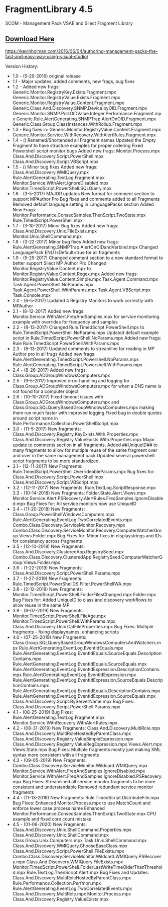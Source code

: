 # FragmentLibrary 4.5
SCOM - Management Pack VSAE and Silect Fragment Library

## [Download Here][Download]

[Download]: https://github.com/thekevinholman/FragmentLibrary/releases/download/4.5/Kevin.Holman.Fragments.v4.5.zip

https://kevinholman.com/2016/06/04/authoring-management-packs-the-fast-and-easy-way-using-visual-studio/

Version History:
* 1.0 - (5-29-2016)
	original release
* 1.1 - Major updates, added comments, new frags, bug fixes
* 1.2 - Added new frags:
		Generic.Monitor.RegistryKey.Exists.Fragment.mpx
		Generic.Monitor.RegistryValue.Exists.Fragment.mpx
		Generic.Monitor.RegistryValue.Content.Fragment.mpx
		Generic.Class.And.Discovery.SNMP.Device.byOID.Fragment.mpx
		Generic.Monitor.SNMP.Poll.OIDValue.Integer.Performance.Fragment.mpx
		Generic.Rule.AlertGenerating.SNMPTrap.AlertOnOID.Fragment.mpx
		Generic.Class.Group.ClassInstances.WithRollup.Fragment.mpx
* 1.3 - Bug fixes in:
		Generic.Monitor.RegistryValue.Content.Fragment.mpx
		Generic.Monitor.Service.WithRecovery.WithAlertRules.Fragment.mpx
* 1.4 - ()
	Renamed/Shortended all Fragment names
      	Updated the Empty Fragment to have structure examples for proper ordering
      	Fixed Powershell script monitor bugs
      	Added new frags:
		Monitor.Process.mpx
		Class.And.Discovery.Script.PowerShell.mpx
		Class.And.Discovery.Script.VBScript.mpx
* 1.5 - ()
	Minor bug fixes
	Added new frags:
		Class.And.Discovery.WMIQuery.mpx
		Rule.AlertGenerating.TextLog.Fragment.mpx
		Monitor.Service.WithAlert.IgnoreDisabled.mpx
		Monitor.TimedScript.PowerShell.SQLQuery.mpx
* 1.6 - (3-5-2017)
	MAJOR updates
		New format for comment section to support MPAuthor Pro
		Bug fixes and comments added to all Fragments
		Removed default language setting in LanguagePacks section
	Added New Frags:
		Monitor.Performance.ConsecSamples.ThenScript.TwoState.mpx
		Rule.TimedScript.PowerShell.mpx
* 1.7 - (3-10-2017)
	Minor Bug fixes
	Added new frags:
		Class.And.Discovery.Unix.FileExists.mpx
		Monitor.Unix.ShellCommand.mpx
* 1.8 - (3-22-2017)
	Minor bug fixes
	Added new frags:
		Rule.AlertGenerating.SNMPTrap.AlertOnOIDandVarbind.mpx
	Changed LanguagePack ENU IsDefault=true for all fragments
* 1.9 - (5-29-2017)
	Changed comment section to a new standard format to better support Silect MP Author Pro
	Changed Monitor.RegistryValue.Content.mpx to Monitor.RegistryValue.Content.Regex.mpx
	Added new frags:
		Monitor.RegistryValue.Content.Simple.mpx
		Task.Agent.Command.mpx
		Task.Agent.PowerShell.NoParams.mpx
		Task.Agent.PowerShell.WithParams.mpx
		Task.Agent.VBScript.mpx
		Task.Console.mpx
* 2.0 - (6-5-2017)
	Updated 4 Registry Monitors to work correctly with MPAuthor
* 2.1 - (8-12-2017)
	Added new frags:
		Monitor.Service.WithAlert.FreqAndSamples.mpx for service monitoring example with overrides for frequency and samples
* 2.2 - (8-13-2017)
	Changed Rule.TimedScript.PowerShell.mpx to Rule.TimedScript.PowerShell.NoParams.mpx
	Updated default example script in Rule.TimedScript.PowerShell.NoParams.mpx
	Added new frags:
		Rule Rule.TimedScript.PowerShell.WithParams.mpx
* 2.3 - (8-13-2017)
	Updated comments to streamline for reading in MP Author pro in all frags
	Added new frags:
		Rule.AlertGenerating.TimedScript.Powershell.NoParams.mpx
		Rule.AlertGenerating.TimedScript.Powershell.WithParams.mpx
* 2.4 - (8-26-2017)
	Added new frags:
		Class.Group.ADGroupWindowsComputers.mpx
* 2.5 - (9-5-2017)
	Improved error handling and logging for Class.Group.ADGroupWindowsComputers.mpx for when a DNS name is not found for a computer object
* 2.6 - (10-10-2017)
	Fixed timeout issues with Class.Group.ADGroupWindowsComputers.mpx and Class.Group.SQLQueryBasedGroupWindowsComputers.mpx making them run much faster with improved logging
	Fixed bug in double quotes around script name in Rule.Performance.Collection.PowerShellScript.mpx
* 3.0 - (11-5-2017)
	New fragments:
		Class.And.Discovery.Registry.KeyExists.With.Properties.mpx
		Class.And.Discovery.Registry.ValueExists.With.Properties.mpx
	Major update to comments section in all fragments.
	Added ##UniqueID## to many fragments to allow for multiple reuse of the same fragment over and over in the same management pack
	Updated several powershell script fragments to be more standardized.
* 3.1 - (12-11-2017)
	New Fragments:
		Rule.TimedScript.PowerShell.OverrideableParams.mpx
	Bug fixes for:
		Class.And.Discovery.Script.PowerShell.mpx
		Class.And.Discovery.Script.VBScript.mpx
* 3.2 - (12-11-2017)
	New Fragments:
		Rule.TextLog.ScriptResponse.mpx
3.3 - (10-14-2018)
	New Fragments:
		Folder.State.Alert.Views.mpx
		Monitor.Service.Alert.PSRecovery.AlertRules.FreqSamples.IgnoreDisabled.mpx
	Bug Fixes for:
		All service monitors now use UniqueID
* 3.4 - (11-20-2018)
	New Fragments:
		Class.Group.PowerShellWindowsComputers.mpx
		Rule.AlertGenerating.EventLog.TwoCorrelatedEvents.mpx		
		Combo.Class.Discovery.ServiceMonitor.Recovery.mpx
		Combo.Class.Discovery.ServiceMonitor.Recovery.ComputerWatcherGroup.Views.Folder.mpx
	Bug Fixes for:
		Minor fixes in displaystrings and IDs for consistency across fragments
* 3.5 - (12-10-2018)
	New Fragments:
		Class.And.Discovery.ClusteredApp.RegistrySeed.mpx
		Combo.Class.Discovery.ClusteredApp.RegistrySeed.ComputerWatcherGroup.Views.Folder.mpx
* 3.6 - (1-22-2019)
	New Fragments:
		Class.And.Discovery.Script.PowerShell.Params.mpx
* 3.7 - (1-27-2019)
	New Fragments:
		Rule.TimedScript.PowerShellDS.Filter.PowerShellWA.mpx
* 3.8 - (2-12-2019)
	New Fragments:
		Monitor.TimedScript.PowerShell.FolderFilesChanged.mpx
		Folder.mpx
	Bug Fixes for:
		Added UniqueID to class and discovery workflows to allow reuse in the same MP
* 3.9 - (6-07-2019)
	New Fragments:
		Monitor.TimedScript.PowerShell.FileAge.mpx
		Monitor.TimedScript.PowerShell.WithParams.mpx
		Class.And.Discovery.Unix.CatFileProperties.mpx
	Bug Fixes:
		Multiple fragments - fixing displaynames, enhancing scripts
* 4.0 - (07-25-2019)
	New Fragments:
		Class.Group.SQLQueryBasedGroupWindowsComputersAndWatchers.mpx
		Rule.AlertGenerating.EventLog.EventIdEquals.mpx
		Rule.AlertGenerating.EventLog.EventIdEquals.SourceEquals.DescriptionContains.mpx
		Rule.AlertGenerating.EventLog.EventIdEquals.SourceEquals.mpx
		Rule.AlertGenerating.EventLog.EventIdExpression.DescriptionContains.mpx
		Rule.AlertGenerating.EventLog.EventIdExpression.mpx
		Rule.AlertGenerating.EventLog.EventIdExpression.SourceEquals.DescriptionContains.mpx
		Rule.AlertGenerating.EventLog.EventIdEquals.DescriptionContains.mpx
		Rule.AlertGenerating.EventLog.EventIdExpression.SourceEquals.mpx
		Class.And.Discovery.Script.ByServerName.mpx
	Bug Fixes:
		Class.And.Discovery.Script.PowerShell.Params.mpx
* 4.1 - (08-25-2019)
	Bug Fixes:
		Rule.AlertGenerating.TextLog.Fragment.mpx
		Monitor.Service.WithRecovery.WithAlertRules.mpx
* 4.2 - (08-31-2019)
	New Fragments:
		Class.And.Discovery.MultiRole.mpx
		Class.And.Discovery.MultiRoleHostedByParentClass.mpx
		Class.And.Discovery.Registry.ValueSimpleExpression.mpx
		Class.And.Discovery.Registry.ValueRegExpression.mpx
		Views.Alert.mpx
		Views.State.mpx
	Bug Fixes:
		Multiple fragments mostly just making XML syntax more consistent with all fragments
* 4.3 - (09-05-2019)
	New Fragments:
		Combo.Class.Discovery.ServiceMonitor.Wildcard.WMIQuery.mpx
		Monitor.Service.WithAlert.FreqAndSamples.IgnoreDisabled.mpx
		Monitor.Service.WithAlert.FreqAndSamples.IgnoreDisabled.PSRecovery.mpx
	Bug Fixes:
		Streamlined all service monitor fragments to be more consistent and understandable
		Removed redundant service monitor fragments
* 4.4 - (11-13-2019)
	New Fragments:
		Rule.TimedScript.DistributeFile.mpx
	Bug Fixes:
		Enhanced Monitor.Process.mpx to use MatchCount and enforce lower case process name
		Enhanced Monitor.Performance.ConsecSamples.ThenScript.TwoState.mpx CPU example and fixed core count mistake
* 4.5 - (01-06-2020)
	New Fragments:
		Class.And.Discovery.Unix.ShellCommand.Properties.mpx
		Class.And.Discovery.Unix.ShellCommand.mpx
		Class.Group.Unix.Computers.mpx
		Task.Unix.ShellCommand.mpx
		Class.And.Discovery.WMIQuery.ChooseBaseClass.mpx
		Class.And.Discovery.Script.PowerShell.FileExists.mpx
		Combo.Class.Discovery.ServiceMonitor.Wildcard.WMIQuery.PSRecovery.mpx
		Class.And.Discovery.WMIQuery.FileExists.mpx
		Monitor.TimedScript.PowerShell.FolderLastWriteTimeOlderThanThreshold.mpx
		Rule.TextLog.ThenScript.Alert.mpx
	Bug Fixes and Updates:
		Class.And.Discovery.MultiRoleHostedByParentClass.mpx
		Rule.Performance.Collection.Perfmon.mpx
		Rule.AlertGenerating.EventLog.TwoCorrelatedEvents.mpx
		Class.And.Discovery.MultiRole.mpx
		Monitor.Process.mpx
		Class.And.Discovery.Registry.ValueExists.mpx
